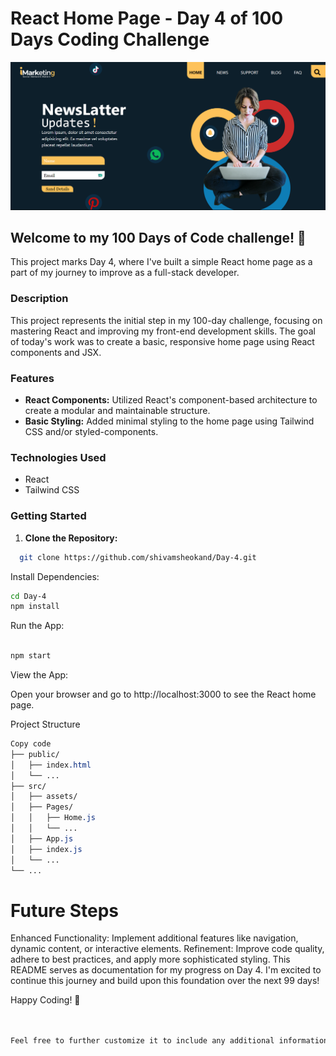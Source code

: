 # React Home Page - Day 4 of 100 Days Coding Challenge

![Day-4 of 100 Days challenge](./Design/design.png)


## Welcome to my 100 Days of Code challenge! 🚀

This project marks Day 4, where I've built a simple React home page as a part of my journey to improve as a full-stack developer.

### Description

This project represents the initial step in my 100-day challenge, focusing on mastering React and improving my front-end development skills. The goal of today's work was to create a basic, responsive home page using React components and JSX.

### Features

- **React Components:** Utilized React's component-based architecture to create a modular and maintainable structure.
- **Basic Styling:** Added minimal styling to the home page using Tailwind CSS and/or styled-components.

### Technologies Used

- React
- Tailwind CSS

### Getting Started

1. **Clone the Repository:**

```bash
  git clone https://github.com/shivamsheokand/Day-4.git
```

Install Dependencies:

```bash
cd Day-4
npm install
```

Run the App:

```bash

npm start
```

View the App:

Open your browser and go to http://localhost:3000 to see the React home page.

Project Structure

```css
Copy code
├── public/
│   ├── index.html
│   └── ...
├── src/
│   ├── assets/
│   ├── Pages/
│   │   ├── Home.js
│   │   └── ...
│   ├── App.js
│   ├── index.js
│   └── ...
└── ...
```

# Future Steps

Enhanced Functionality: Implement additional features like navigation, dynamic content, or interactive elements.
Refinement: Improve code quality, adhere to best practices, and apply more sophisticated styling.
This README serves as documentation for my progress on Day 4. I'm excited to continue this journey and build upon this foundation over the next 99 days!

Happy Coding! 🌟

```css


Feel free to further customize it to include any additional information or details specific to your project!
```
